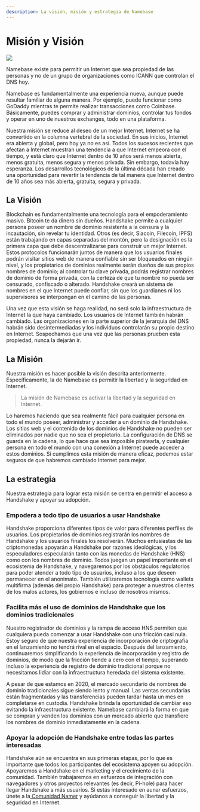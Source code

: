 ```yaml
---
description: La visión, misión y estrategia de Namebase
---
```


# Misión y Visión

![](https://gblobscdn.gitbook.com/assets%2F-M5DrVDna2G\_LUakCwdW%2F-MMF9b6e7C\_axyGET\_4W%2F-MMF9xqwwCgZc-CIy5lF%2FNamebase%20Super%20Long.png?alt=media\&token=2395b024-6d6e-48cf-9662-1b00e4eb1a5e)

Namebase existe para permitir un Internet que sea propiedad de las personas y no de un grupo de organizaciones como ICANN que controlan el DNS hoy.

Namebase es fundamentalmente una experiencia nueva, aunque puede resultar familiar de alguna manera. Por ejemplo, puede funcionar como GoDaddy mientras te permite realizar transacciones como Coinbase. Básicamente, puedes comprar y administrar dominios, controlar tus fondos y operar en uno de nuestros exchanges, todo en una plataforma.&#x20;

Nuestra misión se reduce al deseo de un mejor Internet. Internet se ha convertido en la columna vertebral de la sociedad. En sus inicios, Internet era abierta y global, pero hoy ya no es así. Todos los sucesos recientes que afectan a Internet muestran una tendencia a que Internet empeora con el tiempo, y está claro que Internet dentro de 10 años será menos abierta, menos gratuita, menos segura y menos privada. Sin embargo, todavía hay esperanza. Los desarrollos tecnológicos de la última década han creado una oportunidad para revertir la tendencia de tal manera que Internet dentro de 10 años sea más abierta, gratuita, segura y privada.

## La Visión <a href="#the-vision" id="the-vision"></a>

Blockchain es fundamentalmente una tecnología para el empoderamiento masivo. Bitcoin te da dinero sin dueños. Handshake permite a cualquier persona poseer un nombre de dominio resistente a la censura y la incautación, sin revelar tu identidad. Otros (es decir, Siacoin, Filecoin, IPFS) están trabajando en capas separadas del montón, pero la designación es la primera capa que debe descentralizarse para construir un mejor Internet. Estos protocolos funcionarán juntos de manera que los usuarios finales podrán visitar sitios web de manera confiable sin ser bloqueados en ningún nivel, y los propietarios de dominios realmente serán dueños de sus propios nombres de dominio; al controlar tu clave privada, podrás registrar nombres de dominio de forma privada, con la certeza de que tu nombre no pueda ser censurado, confiscado o alterado. Handshake creará un sistema de nombres en el que Internet puede confiar, sin que los guardianes ni los supervisores se interpongan en el camino de las personas.&#x20;

Una vez que esta visión se haga realidad, no será solo la infraestructura de Internet la que haya cambiado. Los usuarios de Internet también habrán cambiado. Las organizaciones en la parte superior de la jerarquía del DNS habrán sido desintermediadas y los individuos controlarán su propio destino en Internet. Sospechamos que una vez que las personas prueben esta propiedad, nunca la dejarán ir.

## La Misión <a href="#the-mission" id="the-mission"></a>

Nuestra misión es hacer posible la visión descrita anteriormente. Específicamente, la de Namebase es permitir la libertad y la seguridad en Internet.

> La misión de Namebase es activar la libertad y la seguridad en Internet.

Lo haremos haciendo que sea realmente fácil para cualquier persona en todo el mundo poseer, administrar y acceder a un dominio de Handshake. Los sitios web y el contenido de los dominios de Handshake no pueden ser eliminados por nadie que no sea el propietario. La configuración de DNS se guarda en la cadena, lo que hace que sea imposible piratearla, y cualquier persona en todo el mundo con una conexión a Internet puede acceder a estos dominios. Si cumplimos esta misión de manera eficaz, podemos estar seguros de que habremos cambiado Internet para mejor.

## La estrategia <a href="#the-strategy" id="the-strategy"></a>

Nuestra estrategia para lograr esta misión se centra en permitir el acceso a Handshake y apoyar su adopción.

### Empodera a todo tipo de usuarios a usar Handshake

Handshake proporciona diferentes tipos de valor para diferentes perfiles de usuarios. Los propietarios de dominios registrarán los nombres de Handshake y los usuarios finales los resolverán. Muchos entusiastas de las criptomonedas apoyarán a Handshake por razones ideológicas, y los especuladores especularán tanto con las monedas de Handshake (HNS) como con los nombres de dominio. Todos juegan un papel importante en el ecosistema de Handshake, y navegaremos por los obstáculos regulatorios para poder atender a todo tipo de usuarios, incluso a los que deseen permanecer en el anonimato. También utilizaremos tecnología como wallets multifirma (además del propio Handshake) para proteger a nuestros clientes de los malos actores, los gobiernos e incluso de nosotros mismos.

### Facilita más el uso de dominios de Handshake que los dominios tradicionales

Nuestro registrador de dominios y la rampa de acceso HNS permiten que cualquiera pueda comenzar a usar Handshake con una fricción casi nula. Estoy seguro de que nuestra experiencia de incorporación de criptografía en el lanzamiento no tendrá rival en el espacio. Después del lanzamiento, continuaremos simplificando la experiencia de incorporación y registro de dominios, de modo que la fricción tiende a cero con el tiempo, superando incluso la experiencia de registro de dominio tradicional porque no necesitamos lidiar con la infraestructura heredada del sistema existente.&#x20;

A pesar de que estamos en 2020, el mercado secundario de nombres de dominio tradicionales sigue siendo lento y manual. Las ventas secundarias están fragmentadas y las transferencias pueden tardar hasta un mes en completarse en custodia. Handshake brinda la oportunidad de cambiar eso evitando la infraestructura existente. Namebase cambiará la forma en que se compran y venden los dominios con un mercado abierto que transfiere los nombres de dominio inmediatamente en la cadena.

### Apoyar la adopción de Handshake entre todas las partes interesadas

Handshake aún se encuentra en sus primeras etapas, por lo que es importante que todos los participantes del ecosistema apoyen su adopción. Apoyaremos a Handshake en el marketing y el crecimiento de la comunidad. También trabajaremos en esfuerzos de integración con navegadores y otros proyectos relevantes (es decir, Pi-hole) para hacer llegar Handshake a más usuarios. Si estás interesado en aunar esfuerzos, únete a la[ Comunidad Namer](https://discord.gg/V3aTrkp) y ayúdanos a conseguir la libertad y la seguridad en Internet.

